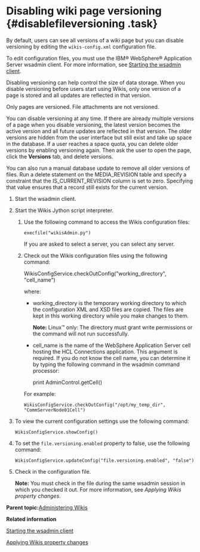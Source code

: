 # Disabling wiki page versioning {#disablefileversioning .task}

By default, users can see all versions of a wiki page but you can disable versioning by editing the `wikis-config.xml` configuration file.

To edit configuration files, you must use the IBM® WebSphere® Application Server wsadmin client. For more information, see [Starting the wsadmin client](t_admin_wsadmin_starting.md).

Disabling versioning can help control the size of data storage. When you disable versioning before users start using Wikis, only one version of a page is stored and all updates are reflected in that version.

Only pages are versioned. File attachments are not versioned.

You can disable versioning at any time. If there are already multiple versions of a page when you disable versioning, the latest version becomes the active version and all future updates are reflected in that version. The older versions are hidden from the user interface but still exist and take up space in the database. If a user reaches a space quota, you can delete older versions by enabling versioning again. Then ask the user to open the page, click the **Versions** tab, and delete versions.

You can also run a manual database update to remove all older versions of files. Run a delete statement on the MEDIA\_REVISION table and specify a constraint that the IS\_CURRENT\_REVISION column is set to zero. Specifying that value ensures that a record still exists for the current version.

1.  Start the wsadmin client.

2.  Start the Wikis Jython script interpreter.

    1.  Use the following command to access the Wikis configuration files:

        ```
        execfile("wikisAdmin.py")
        ```

        If you are asked to select a server, you can select any server.

    2.  Check out the Wikis configuration files using the following command:

        WikisConfigService.checkOutConfig\("working\_directory", "cell\_name"\)

        where:

        -   working\_directory is the temporary working directory to which the configuration XML and XSD files are copied. The files are kept in this working directory while you make changes to them.

            **Note:** Linux™ only: The directory must grant write permissions or the command will not run successfully.

        -   cell\_name is the name of the WebSphere Application Server cell hosting the HCL Connections application. This argument is required. If you do not know the cell name, you can determine it by typing the following command in the wsadmin command processor:

            print AdminControl.getCell\(\)

        For example:

        ```
        WikisConfigService.checkOutConfig("/opt/my_temp_dir", "CommServerNode01Cell")
        ```

3.  To view the current configuration settings use the following command:

    ```
    WikisConfigService.showConfig()
    ```

4.  To set the `file.versioning.enabled` property to false, use the following command:

    ```
    WikisConfigService.updateConfig("file.versioning.enabled", "false")
    ```

5.  Check in the configuration file.

    **Note:** You must check in the file during the same wsadmin session in which you checked it out. For more information, see *Applying Wikis property changes*.


**Parent topic:**[Administering Wikis](../admin/c_admin_wikis_overview.md)

**Related information**  


[Starting the wsadmin client](../admin/t_admin_wsadmin_starting.md)

[Applying Wikis property changes](../admin/t_admin_wikis_config_apply.md)


